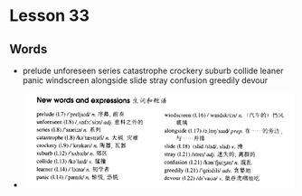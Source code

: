 # Lesson 33

## Words

- prelude unforeseen series catastrophe crockery suburb collide leaner panic windscreen alongside slide stray confusion greedily devour

- ![Words](../../../Images/Part3/04/words-33.png)
